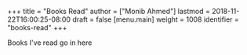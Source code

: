 +++
title = "Books Read"
author = ["Monib Ahmed"]
lastmod = 2018-11-22T16:00:25-08:00
draft = false
[menu.main]
  weight = 1008
  identifier = "books-read"
+++

Books I've read go in here
